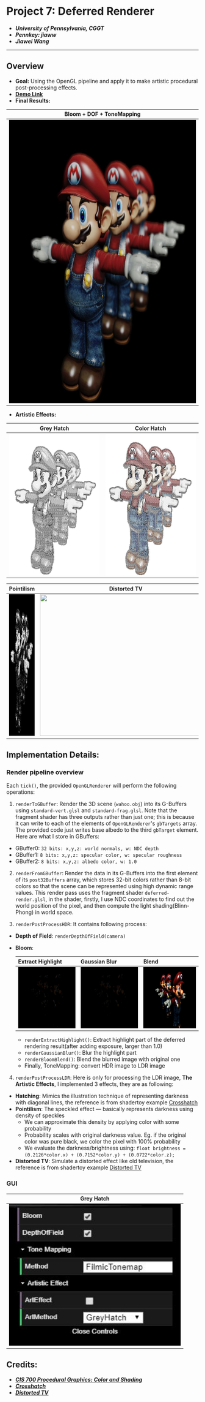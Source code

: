 # Project 7: Deferred Renderer

* ***University of Pennsylvania, CGGT***
* ***Pennkey: jiaww***
* ***Jiawei Wang***
___

## Overview
* **Goal:** Using the OpenGL pipeline and apply it to make artistic procedural post-processing effects.
* [**Demo Link**](https://jiaww.github.io/homework-7-deferred-renderer-Jiaww/)
* **Final Results:**

|**Bloom + DOF + ToneMapping**|
|---|
|<img src="./results/final.JPG" width="900" height="740">|

* **Artistic Effects:**

|**Grey Hatch**|**Color Hatch**|
|---|---|
|<img src="./results/greyhatch.JPG" width="450" height="370">|<img src="./results/colorhatch.JPG" width="450" height="370">|

|**Pointilism**|**Distorted TV**|
|---|---|
|<img src="./results/pointilism.JPG" width="450" height="370">|<img src="./results/distortedTV.gif" width="450" height="370">|

## Implementation Details:
### Render pipeline overview
Each `tick()`, the provided `OpenGLRenderer` will perform the following operations:
1. `renderToGBuffer`: Render the 3D scene (`wahoo.obj`) into its G-Buffers using `standard-vert.glsl` and `standard-frag.glsl`. Note that the fragment shader has three outputs rather than just one; this is because it can write to each of the elements of `OpenGLRenderer`'s `gbTargets` array. The provided code just writes base albedo to the third `gbTarget` element. Here are what I store in GBuffers:
  * GBuffer0: `32 bits: x,y,z: world normals, w: NDC depth`
  * GBuffer1: `8 bits: x,y,z: specular color, w: specular roughness`
  * GBuffer2: `8 bits: x,y,z: albedo color, w: 1.0`

2. `renderFromGBuffer`: Render the data in its G-Buffers into the first element of its `post32Buffers` array, which stores 32-bit colors rather than 8-bit colors so that the scene can be represented using high dynamic range values. This render pass uses the fragment shader `deferred-render.glsl`, in the shader, firstly, I use NDC coordinates to find out the world position of the pixel, and then compute the light shading(Blinn-Phong) in world space.

3. `renderPostProcessHDR`: It contains following process:
  * **Depth of Field**: `renderDepthOfField(camera)`
  * **Bloom**:
  
    |**Extract Highlight**|**Gaussian Blur**|**Blend**|
    |---|---|---|
    |<img src="./results/highlight.png" width="250" height="160">|<img src="./results/blur.png" width="250" height="160">|<img src="./results/blend.png" width="250" height="160">|
    
    * `renderExtractHighlight()`: Extract highlight part of the deferred rendering result(after adding exposure, larger than 1.0)
    * `renderGaussianBlur()`: Blur the highlight part
    * `renderBloomBlend()`: Blend the blurred image with original one
    * Finally, ToneMapping: convert HDR image to LDR image
4. `renderPostProcessLDR`: Here is only for processing the LDR image, **The Artistic Effects**, I implemented 3 effects, they are as following:
  * **Hatching**: Mimics the illustration technique of representing darkness with diagonal lines, the reference is from shadertoy example [Crosshatch](https://www.shadertoy.com/view/MdX3Dr)
  * **Pointilism**: The speckled effect — basically represents darkness using density of speckles
    * We can approximate this density by applying color with some probability
    * Probability scales with original darkness value. Eg. if the original color was pure black, we color the pixel with 100% probability
    * We evaluate the darkness/brightness using: `float brightness = (0.2126*color.x) + (0.7152*color.y) + (0.0722*color.z);`
  * **Distorted TV**: Simulate a distorted effect like old television, the reference is from shadertoy example [Distorted TV](https://www.shadertoy.com/view/ldXGW4)

### GUI

|**Grey Hatch**|
|---|
|<img src="./results/GUI.JPG" width="450" height="370">|

## Credits:
* [***CIS 700 Procedural Graphics: Color and Shading***](https://cis700-procedural-graphics.github.io/files/color_2_14_17.pdf)
* [***Crosshatch***](https://www.shadertoy.com/view/MdX3Dr)
* [***Distorted TV***](https://www.shadertoy.com/view/ldXGW4)


